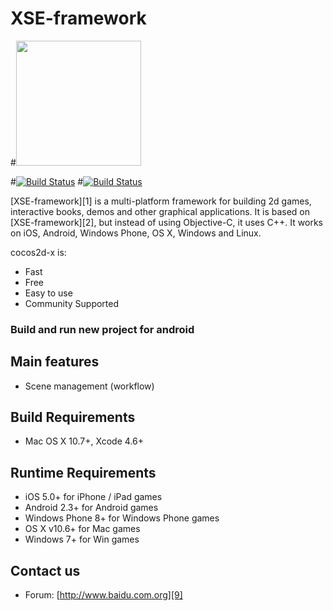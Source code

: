 # XSE-framework
#<img src="http://...." width=200>


#[![Build Status](http://)](https://travis-ci.org/cocos2d/cocos2d-x)
#[![Build Status](https://)](https://travis-ci.org/cocos-travis-mac/cocos2d-x)

[XSE-framework][1] is a multi-platform framework for building 2d games, interactive books, demos and other graphical applications.
It is based on [XSE-framework][2], but instead of using Objective-C, it uses C++.
It works on iOS, Android, Windows Phone, OS X, Windows and Linux.

cocos2d-x is:

* Fast
* Free
* Easy to use
* Community Supported


### Build and run new project for android ###


Main features
-------------
* Scene management (workflow)

Build Requirements
------------------

* Mac OS X 10.7+, Xcode 4.6+


Runtime Requirements
--------------------
* iOS 5.0+ for iPhone / iPad games
* Android 2.3+ for Android games
* Windows Phone 8+ for Windows Phone games
* OS X v10.6+ for Mac games
* Windows 7+ for Win games

Contact us
----------

* Forum: [http://www.baidu.com.org][9]
